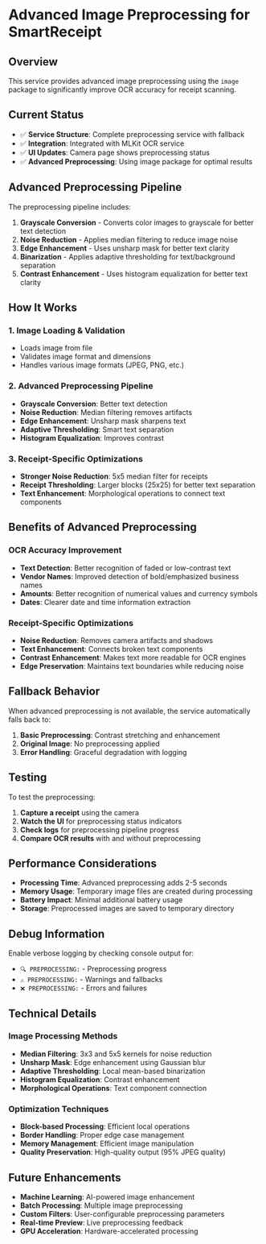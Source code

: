 # Advanced Image Preprocessing for SmartReceipt

## Overview
This service provides advanced image preprocessing using the `image` package to significantly improve OCR accuracy for receipt scanning.

## Current Status
- ✅ **Service Structure**: Complete preprocessing service with fallback
- ✅ **Integration**: Integrated with MLKit OCR service
- ✅ **UI Updates**: Camera page shows preprocessing status
- ✅ **Advanced Preprocessing**: Using image package for optimal results

## Advanced Preprocessing Pipeline
The preprocessing pipeline includes:

1. **Grayscale Conversion** - Converts color images to grayscale for better text detection
2. **Noise Reduction** - Applies median filtering to reduce image noise
3. **Edge Enhancement** - Uses unsharp mask for better text clarity
4. **Binarization** - Applies adaptive thresholding for text/background separation
5. **Contrast Enhancement** - Uses histogram equalization for better text clarity

## How It Works

### 1. Image Loading & Validation
- Loads image from file
- Validates image format and dimensions
- Handles various image formats (JPEG, PNG, etc.)

### 2. Advanced Preprocessing Pipeline
- **Grayscale Conversion**: Better text detection
- **Noise Reduction**: Median filtering removes artifacts
- **Edge Enhancement**: Unsharp mask sharpens text
- **Adaptive Thresholding**: Smart text separation
- **Histogram Equalization**: Improves contrast

### 3. Receipt-Specific Optimizations
- **Stronger Noise Reduction**: 5x5 median filter for receipts
- **Receipt Thresholding**: Larger blocks (25x25) for better text separation
- **Text Enhancement**: Morphological operations to connect text components

## Benefits of Advanced Preprocessing

### OCR Accuracy Improvement
- **Text Detection**: Better recognition of faded or low-contrast text
- **Vendor Names**: Improved detection of bold/emphasized business names
- **Amounts**: Better recognition of numerical values and currency symbols
- **Dates**: Clearer date and time information extraction

### Receipt-Specific Optimizations
- **Noise Reduction**: Removes camera artifacts and shadows
- **Text Enhancement**: Connects broken text components
- **Contrast Enhancement**: Makes text more readable for OCR engines
- **Edge Preservation**: Maintains text boundaries while reducing noise

## Fallback Behavior
When advanced preprocessing is not available, the service automatically falls back to:
1. **Basic Preprocessing**: Contrast stretching and enhancement
2. **Original Image**: No preprocessing applied
3. **Error Handling**: Graceful degradation with logging

## Testing
To test the preprocessing:

1. **Capture a receipt** using the camera
2. **Watch the UI** for preprocessing status indicators
3. **Check logs** for preprocessing pipeline progress
4. **Compare OCR results** with and without preprocessing

## Performance Considerations
- **Processing Time**: Advanced preprocessing adds 2-5 seconds
- **Memory Usage**: Temporary image files are created during processing
- **Battery Impact**: Minimal additional battery usage
- **Storage**: Preprocessed images are saved to temporary directory

## Debug Information
Enable verbose logging by checking console output for:
- `🔍 PREPROCESSING:` - Preprocessing progress
- `⚠️ PREPROCESSING:` - Warnings and fallbacks
- `❌ PREPROCESSING:` - Errors and failures

## Technical Details

### Image Processing Methods
- **Median Filtering**: 3x3 and 5x5 kernels for noise reduction
- **Unsharp Mask**: Edge enhancement using Gaussian blur
- **Adaptive Thresholding**: Local mean-based binarization
- **Histogram Equalization**: Contrast enhancement
- **Morphological Operations**: Text component connection

### Optimization Techniques
- **Block-based Processing**: Efficient local operations
- **Border Handling**: Proper edge case management
- **Memory Management**: Efficient image manipulation
- **Quality Preservation**: High-quality output (95% JPEG quality)

## Future Enhancements
- **Machine Learning**: AI-powered image enhancement
- **Batch Processing**: Multiple image preprocessing
- **Custom Filters**: User-configurable preprocessing parameters
- **Real-time Preview**: Live preprocessing feedback
- **GPU Acceleration**: Hardware-accelerated processing

